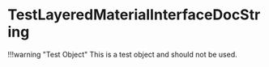 # TestLayeredMaterialInterfaceDocString

!!!warning "Test Object"
    This is a test object and should not be used.
